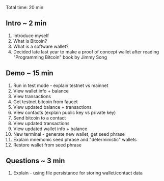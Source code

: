 Total time: 20 min

## Intro ~ 2 min

1. Introduce myself
2. What is Bitcoin?
3. What is a software wallet?
4. Decided late last year to make a proof of concept wallet after reading "Programming Bitcoin" book by Jimmy Song

## Demo ~ 15 min 

1. Run in test mode - explain testnet vs mainnet
2. View wallet info + balance
3. View transactions
4. Get testnet bitcoin from faucet
5. View updated balance + transactions
6. View contacts (explain public key vs private key)
7. Send bitcoin to a contact
8. View updated transactions
9. View updated wallet info + balance
10. New terminal - generate new wallet, get seed phrase
11. Explain mnemonic seed phrase and "deterministic" wallets
12. Restore wallet from seed phrase

## Questions ~ 3 min
1. Explain - using file persistance for storing wallet/contact data
